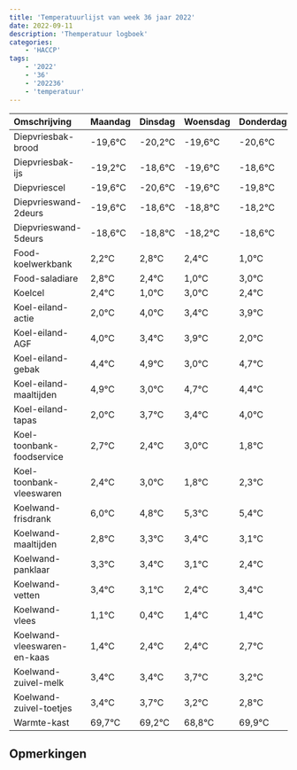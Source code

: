 ```yaml
---
title: 'Temperatuurlijst van week 36 jaar 2022'
date: 2022-09-11
description: 'Themperatuur logboek'
categories:
    - 'HACCP'
tags:
    - '2022'
    - '36'
    - '202236'
    - 'temperatuur'
---
```

|Omschrijving|Maandag|Dinsdag|Woensdag|Donderdag|Vrijdag|Zaterdag|Zondag|
|:---|:---|:---|:---|:---|:---|:---|:---|
|Diepvriesbak-brood|-19,6°C|-20,2°C|-19,6°C|-20,6°C|-19,6°C|-19,8°C|-19,2°C|
|Diepvriesbak-ijs|-19,2°C|-18,6°C|-19,6°C|-18,6°C|-18,8°C|-18,2°C|-18,6°C|
|Diepvriescel|-19,6°C|-20,6°C|-19,6°C|-19,8°C|-19,2°C|-19,6°C|-21,0°C|
|Diepvrieswand-2deurs|-19,6°C|-18,6°C|-18,8°C|-18,2°C|-18,6°C|-20,0°C|-18,0°C|
|Diepvrieswand-5deurs|-18,6°C|-18,8°C|-18,2°C|-18,6°C|-20,0°C|-18,0°C|-18,6°C|
|Food-koelwerkbank|2,2°C|2,8°C|2,4°C|1,0°C|3,0°C|2,4°C|2,9°C|
|Food-saladiare|2,8°C|2,4°C|1,0°C|3,0°C|2,4°C|2,9°C|1,0°C|
|Koelcel|2,4°C|1,0°C|3,0°C|2,4°C|2,9°C|1,0°C|2,7°C|
|Koel-eiland-actie|2,0°C|4,0°C|3,4°C|3,9°C|2,0°C|3,7°C|3,4°C|
|Koel-eiland-AGF|4,0°C|3,4°C|3,9°C|2,0°C|3,7°C|3,4°C|4,0°C|
|Koel-eiland-gebak|4,4°C|4,9°C|3,0°C|4,7°C|4,4°C|5,0°C|3,8°C|
|Koel-eiland-maaltijden|4,9°C|3,0°C|4,7°C|4,4°C|5,0°C|3,8°C|4,3°C|
|Koel-eiland-tapas|2,0°C|3,7°C|3,4°C|4,0°C|2,8°C|3,3°C|3,4°C|
|Koel-toonbank-foodservice|2,7°C|2,4°C|3,0°C|1,8°C|2,3°C|2,4°C|2,1°C|
|Koel-toonbank-vleeswaren|2,4°C|3,0°C|1,8°C|2,3°C|2,4°C|2,1°C|1,4°C|
|Koelwand-frisdrank|6,0°C|4,8°C|5,3°C|5,4°C|5,1°C|4,4°C|5,4°C|
|Koelwand-maaltijden|2,8°C|3,3°C|3,4°C|3,1°C|2,4°C|3,4°C|3,4°C|
|Koelwand-panklaar|3,3°C|3,4°C|3,1°C|2,4°C|3,4°C|3,4°C|3,7°C|
|Koelwand-vetten|3,4°C|3,1°C|2,4°C|3,4°C|3,4°C|3,7°C|3,2°C|
|Koelwand-vlees|1,1°C|0,4°C|1,4°C|1,4°C|1,7°C|1,2°C|0,8°C|
|Koelwand-vleeswaren-en-kaas|1,4°C|2,4°C|2,4°C|2,7°C|2,2°C|1,8°C|2,9°C|
|Koelwand-zuivel-melk|3,4°C|3,4°C|3,7°C|3,2°C|2,8°C|3,9°C|2,7°C|
|Koelwand-zuivel-toetjes|3,4°C|3,7°C|3,2°C|2,8°C|3,9°C|2,7°C|3,4°C|
|Warmte-kast|69,7°C|69,2°C|68,8°C|69,9°C|68,7°C|69,4°C|69,9°C|

## Opmerkingen


